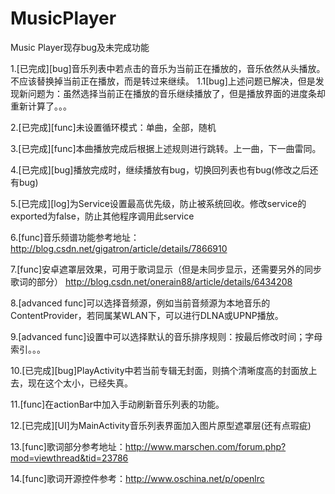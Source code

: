 MusicPlayer
===========

Music Player现存bug及未完成功能

1.[已完成][bug]音乐列表中若点击的音乐为当前正在播放的，音乐依然从头播放。不应该替换掉当前正在播放，而是转过来继续。
     1.1[bug]上述问题已解决，但是发现新问题为：虽然选择当前正在播放的音乐继续播放了，但是播放界面的进度条却重新计算了。。。

2.[已完成][func]未设置循环模式：单曲，全部，随机

3.[已完成][func]本曲播放完成后根据上述规则进行跳转。上一曲，下一曲雷同。

4.[已完成][bug]播放完成时，继续播放有bug，切换回列表也有bug(修改之后还有bug)

5.[已完成][log]为Service设置最高优先级，防止被系统回收。修改service的exported为false，防止其他程序调用此service

6.[func]音乐频谱功能参考地址：
http://blog.csdn.net/gigatron/article/details/7866910

7.[func]安卓遮罩层效果，可用于歌词显示（但是未同步显示，还需要另外的同步歌词的部分）
http://blog.csdn.net/onerain88/article/details/6434208

8.[advanced func]可以选择音频源，例如当前音频源为本地音乐的ContentProvider，若同属某WLAN下，可以进行DLNA或UPNP播放。

9.[advanced func]设置中可以选择默认的音乐排序规则：按最后修改时间；字母索引。。。

10.[已完成][bug]PlayActivity中若当前专辑无封面，则搞个清晰度高的封面放上去，现在这个太小，已经失真。

11.[func]在actionBar中加入手动刷新音乐列表的功能。

12.[已完成][UI]为MainActivity音乐列表界面加入图片原型遮罩层(还有点瑕疵)

13.[func]歌词部分参考地址：http://www.marschen.com/forum.php?mod=viewthread&tid=23786

14.[func]歌词开源控件参考：http://www.oschina.net/p/openlrc